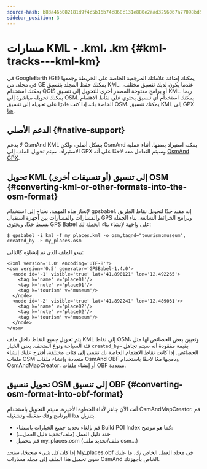 ```yaml
---
source-hash: b83a46b082181d9f4c5b16b74c868c131e880e2aad3256067a77098bd5c9ae01
sidebar_position: 3
---
```


# مسارات KML - .kml، .km {#kml-tracks---kml-km}

في GoogleEarth (GE) يمكنك إضافة علاماتك المرجعية الخاصة على الخريطة وجمعها في مجلد. من GE يمكنك حفظ المجلد بتنسيق KML. عندما يكون لديك تنسيق مختلف، يمكنك استخدام QGIS أو برامج مفتوحة المصدر أخرى للتحويل إلى تنسيق KML. ربما يمكنك تحويله مباشرة إلى OSM. يمكنك استخدام أي تنسيق يحتوي على نقاط الاهتمام الخاصة بك، إذا كنت قادرًا على تحويله إلى تنسيق OSM. يمكنك تنسيق KML إلى GPX [هنا](https://kml2gpx.com/).

## الدعم الأصلي {#native-support}
لا يدعم OsmAnd KML بشكل أصلي، ولكن OsmAnd يمكنه استيراد بعضها. أثناء عملية الاستيراد، سيتم تحويل الملف إلى GPX وسيتم التعامل معه لاحقًا على أنه [OsmAnd GPX](osmand-gpx).

## تحويل KML (أو تنسيقات أخرى) إلى تنسيق OSM {#converting-kml-or-other-formats-into-the-osm-format}

لإنجاز هذه المهمة، نحتاج إلى استخدام gpsbabel. إنه مفيد جدًا لتحويل نقاط الطريق والمسارات والمسارات بين أجهزة استقبال GPS وبرامج الخرائط الشائعة. بناء الجملة بسيط جدًا، ويحتوي GPS Babel على واجهة لإنشاء بناء الجملة لك:

```
$ gpsbabel -i kml -f my_places.kml -o osm,tagnd="tourism:museum",​created_by -F my_places.osm
```

يبدو الملف الذي تم إنشاؤه كالتالي:

```
<?xml version='1.0' encoding='UTF-8'?>
<osm version='0.5' generator='GPSBabel-1.4.0'>
  <node id='-1' visible='true' lat='41.890121' lon='12.492265'>
    <tag k='name' v='place01'/>
    <tag k='note' v='place01'/>
    <tag k='tourism' v='museum'/>
  </node>
  <node id='-2' visible='true' lat='41.892241' lon='12.489031'>>
    <tag k='name' v='place02'/>
    <tag k='note' v='place02'/>
    <tag k='tourism' v='museum'/>
  </node>
</osm>
```        

يتم تحويل جميع النقاط داخل ملف KML إلى نقاط OSM، وتعيين بعض الخصائص لها مثل فئة السياحة ونوع المتحف. يعني الخيار `created_by=` بقيمة مفقودة أنه سيتم تجاهل الخصائص. إذا كانت نقاط الاهتمام الخاصة بك تنتمي إلى فئات مختلفة، أقترح عليك إنشاء ملفات OSM متعددة وإنشاء ملفات OsmAnd OBF ودمجها معًا لاحقًا باستخدام OsmAndMapCreator، أو إنشاء ملفات OBF متعددة.

## تحويل تنسيق OSM إلى تنسيق OBF {#converting-osm-format-into-obf-format}

أنت الآن جاهز لأداء الخطوة الأخيرة. سيتم التحويل باستخدام OsmAndMapCreator. قم بتنزيل هذا البرنامج وفك ضغطه وتشغيله.
- قم بإلغاء تحديد جميع الخيارات باستثناء Build POI Index كما هو موضح:
- حدد دليل العمل (ملف/تحديد دليل العمل...)
- قم بتحميل my_places.osm (ملف/تحديد ملف osm...)

إذا كان كل شيء صحيحًا، ستجد My_places.obf في مجلد العمل الخاص بك. ما عليك سوى تحميل هذا الملف إلى مجلد مسارات OsmAnd الخاص بأجهزتك.